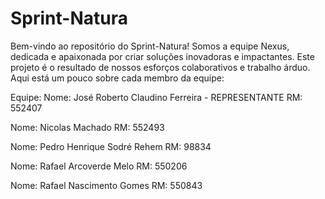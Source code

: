 # Sprint-Natura
Bem-vindo ao repositório do Sprint-Natura! Somos a equipe Nexus, dedicada e apaixonada por criar soluções inovadoras e impactantes. Este projeto é o resultado de nossos esforços colaborativos e trabalho árduo. Aqui está um pouco sobre cada membro da equipe:

Equipe:
Nome: José Roberto Claudino Ferreira - REPRESENTANTE
RM: 552407

Nome: Nicolas Machado
RM: 552493

Nome: Pedro Henrique Sodré Rehem
RM: 98834

Nome: Rafael Arcoverde Melo
RM: 550206

Nome: Rafael Nascimento Gomes
RM: 550843
